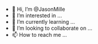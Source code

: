 - 👋 Hi, I’m @JasonMille
- 👀 I’m interested in ...
- 🌱 I’m currently learning ...
- 💞️ I’m looking to collaborate on ...
- 📫 How to reach me ...

<!---
JasonMille/JasonMille is a ✨ special ✨ repository because its `README.md` (this file) appears on your GitHub profile.
You can click the Preview link to take a look at your changes.
--->
